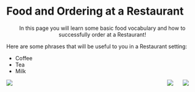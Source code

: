 <h1>Food and Ordering at a Restaurant</h1>

<p style="text-align:center;"> In this page you will learn some basic food vocabulary and how to successfully order at a Restaurant!</p>

<p style="text-align:left;">Here are some phrases that will be useful to you in a Restaurant setting:</p>

 <ul>
  <li>Coffee</li>
  <li>Tea</li>
  <li>Milk</li>
</ul>  

<img src="https://img.icons8.com/color/48/000000/netherlands.png" style="float:right;margin-right:25px;"/>

<img src="https://img.icons8.com/external-icongeek26-linear-colour-icongeek26/64/000000/external-clogs-netherlands-icongeek26-linear-colour-icongeek26.png"/>

<img src="https://img.icons8.com/color/48/000000/tea--v2.png" style="float:right;margin-right:25px;"/>
 

         




<style>
#div1 {
  font-size:48px;
}
</style>
<link rel="stylesheet" href="https://cdnjs.cloudflare.com/ajax/libs/font-awesome/4.7.0/css/font-awesome.min.css">
<body>

<div id="div1" class="fa"></div>

<script>
function hand() {
  var a;
  a = document.getElementById("div1");
  a.innerHTML = "&#xf25a;";
  setTimeout(function () {
      a.innerHTML = "&#xf256;";
    }, 500);
  setTimeout(function () {
      a.innerHTML = "&#xf259;";
    }, 1000);
  setTimeout(function () {
      a.innerHTML = "&#xf256;";
    }, 1500);
}
hand();
setInterval(hand, 2000);
</script>

 
